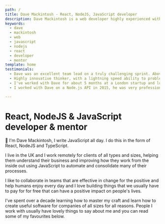 ```yaml
---
path: /
title: Dave Mackintosh - React, NodeJS, JavaScript developer
description: Dave Mackintosh is a web developer highly experienced with JavaScript in most forms and human first thinking.  
keywords:
  - dave
  - mackintosh
  - web
  - javascript
  - nodejs
  - react
  - developer
  - mentor
template: home
testimonials:
  - Dave was an excellent team lead on a truly challenging sprint. Above and beyond his mandate, and surpassing his peers in capability and efficiency, Dave was able to remain focused and productive on his own tasks while helping to guide other team members. Dave was highly responsive to status requests, and was diligent with code check-ins and documentation. His code reads extremely well. In short, you could not do better than to have Dave on your team, and we are grateful to have had him work hard to make our project a success. ~ Skoda/TDF/Hirsch & Mann, London
  - Highly innovative thinker, with a lightning speed ability to problem solve and put forward valid solutions to all implementations of the stack. Opinionated, and doesn't cut corners. As a project lead, he listened and managed his team considerately, as well as passing on valuable knowledge and techniques, making the web, better ~ easyProperty, London
  - I've worked with Dave for about 5 months at a London startup and loved every minute. He's one of those rare engineers who's not only fast, but also rigorous with TDD, coverage, types and documentation. He writes beautiful code that's easy to understand and a pleasure to work with; this is what you want in a contractor - someone who leaves a positive legacy and not spaghetti. Recommended! ~ Freybors, London
  - I worked with Dave on a Node.js API in 2015, he was very professional and a delight to work with. His code is among the cleanest I've ever seen. We have since become co-hosts of Creative Meet, a small meetup in Chichester that brings designers and developers together, alongside encouraging small talks to share knowledge and experience. ~ ABRSM, London

---
```


# React, NodeJS & JavaScript developer & mentor

<div class="hero">
  👋 I'm Dave Mackintosh, I write JavaScript all day. I do this in the form of React, NodeJS and TypeScript.
</div>

I live in the UK and I work remotely for clients of all types and sizes, helping them understand their business and improving how they work from the inside out using JavaScript to automate and consolidate many of their processes.

I like to collaborate in teams that are effective in change for the positive and help humans enjoy every day and I love building things that we usually have to pay for for free that can have a positive impact on people's lives.

I've spent over a decade learning how to master my craft and learn how to create useful software for companies of all sizes for all reasons. People I work with usually have lovely things to say about me and you can read some of my favourites below.

